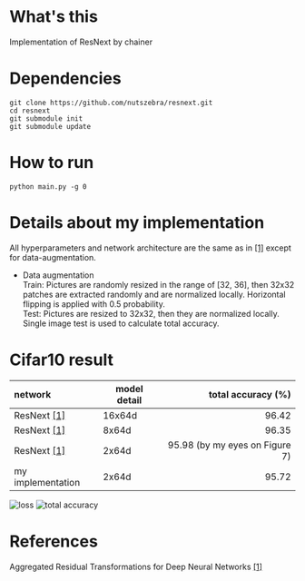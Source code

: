 # What's this
Implementation of ResNext by chainer  

# Dependencies

    git clone https://github.com/nutszebra/resnext.git
    cd resnext
    git submodule init
    git submodule update

# How to run
    python main.py -g 0

# Details about my implementation
All hyperparameters and network architecture are the same as in [[1]][Paper] except for data-augmentation.  
* Data augmentation  
Train: Pictures are randomly resized in the range of [32, 36], then 32x32 patches are extracted randomly and are normalized locally. Horizontal flipping is applied with 0.5 probability.  
Test: Pictures are resized to 32x32, then they are normalized locally. Single image test is used to calculate total accuracy.  

# Cifar10 result
| network               | model detail | total accuracy (%)                          |
|:----------------------|--------------|--------------------------------------------:|
| ResNext [[1]][Paper]  | 16x64d       |96.42                                        |
| ResNext [[1]][Paper]  | 8x64d        |96.35                                        |
| ResNext [[1]][Paper]  | 2x64d        |95.98 (by my eyes on Figure 7)               |
| my implementation     | 2x64d        |95.72                                        |

<img src="https://github.com/nutszebra/resnext/blob/master/loss.jpg" alt="loss" title="loss">
<img src="https://github.com/nutszebra/resnext/blob/master/accuracy.jpg" alt="total accuracy" title="total accuracy">

# References
Aggregated Residual Transformations for Deep Neural Networks [[1]][Paper]

[paper]: https://arxiv.org/abs/1611.05431 "Paper"
